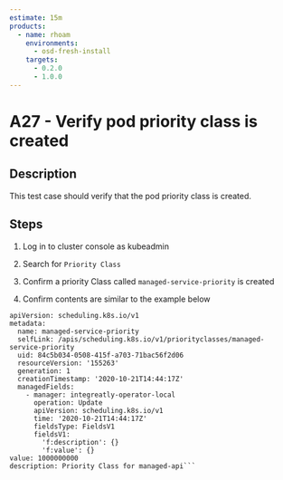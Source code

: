 ```yaml
---
estimate: 15m
products:
  - name: rhoam
    environments:
      - osd-fresh-install
    targets:
      - 0.2.0
      - 1.0.0
---
```


# A27 - Verify pod priority class is created

## Description

This test case should verify that the pod priority class is created.

## Steps

1. Log in to cluster console as kubeadmin

2. Search for `Priority Class`

3. Confirm a priority Class called `managed-service-priority` is created

4. Confirm contents are similar to the example below

````kind: PriorityClass
apiVersion: scheduling.k8s.io/v1
metadata:
  name: managed-service-priority
  selfLink: /apis/scheduling.k8s.io/v1/priorityclasses/managed-service-priority
  uid: 84c5b034-0508-415f-a703-71bac56f2d06
  resourceVersion: '155263'
  generation: 1
  creationTimestamp: '2020-10-21T14:44:17Z'
  managedFields:
    - manager: integreatly-operator-local
      operation: Update
      apiVersion: scheduling.k8s.io/v1
      time: '2020-10-21T14:44:17Z'
      fieldsType: FieldsV1
      fieldsV1:
        'f:description': {}
        'f:value': {}
value: 1000000000
description: Priority Class for managed-api```
````
